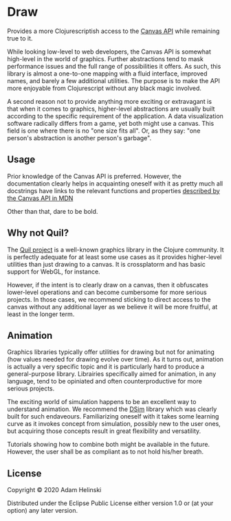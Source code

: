 # Draw

Provides a more Clojurescriptish access to the [Canvas
API](https://developer.mozilla.org/en-US/docs/Web/API/CanvasRenderingContext2D/translate)
while remaining true to it.

While looking low-level to web developers, the Canvas API is somewhat
high-level in the world of graphics. Further abstractions tend to mask
performance issues and the full range of possibilities it offers. As such, this
library is almost a one-to-one mapping with a fluid interface, improved names,
and barely a few additional utilities. The purpose is to make the API more
enjoyable from Clojurescript without any black magic involved.

A second reason not to provide anything more exciting or extravagant is that
when it comes to graphics, higher-level abstractions are usually built
according to the specific requirement of the application. A data visualization
software radically differs from a game, yet both might use a canvas.  This
field is one where there is no "one size fits all". Or, as they say: "one
person's abstraction is another person's garbage".

## Usage

Prior knowledge of the Canvas API is preferred. However, the documentation
clearly helps in acquainting oneself with it as pretty much all docstrings have
links to the relevant functions and properties [described by the Canvas API in
MDN](https://developer.mozilla.org/en-US/docs/Web/API/CanvasRenderingContext2D/translate)

Other than that, dare to be bold.

## Why not Quil?

The [Quil project](http://quil.info/) is a well-known graphics library in the
Clojure community. It is perfectly adequate for at least some use cases as it
provides higher-level utilities than just drawing to a canvas. It is
crossplatorm and has basic support for WebGL, for instance.

However, if the intent is to clearly draw on a canvas, then it obfuscates
lower-level operations and can become cumbersome for more serious projects. In
those cases, we recommend sticking to direct access to the canvas without any
additional layer as we believe it will be more fruitful, at least in the longer
term.

## Animation

Graphics libraries typically offer utilities for drawing but not for animating
(how values needed for drawing evolve over time). As it turns out, animation is
actually a very specific topic and it is particularly hard to produce a
general-purpose library. Librairies specifically aimed for animation, in any
language, tend to be opiniated and often counterproductive for more serious
projects.

The exciting world of simulation happens to be an excellent way to understand
animation. We recommend the [DSim](https://github.com/dvlopt/dsim.cljc) library
which was clearly built for such endaveours. Familiarizing oneself with it takes
some learning curve as it invokes concept from simulation, possibly new to the
user ones, but acquiring those concepts result in great flexibility and
versatility.

Tutorials showing how to combine both might be available in the future. However,
the user shall be as compliant as to not hold his/her breath.

## License

Copyright © 2020 Adam Helinski

Distributed under the Eclipse Public License either version 1.0 or (at
your option) any later version.

